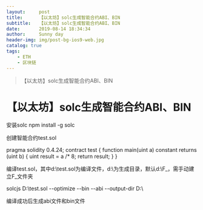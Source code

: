 ```yaml
---
layout:     post
title:      【以太坊】solc生成智能合约ABI、BIN
subtitle:   【以太坊】solc生成智能合约ABI、BIN
date:       2019-08-14 18:34:34
author:     Sunny day
header-img: img/post-bg-ios9-web.jpg
catalog: true
tags:
    - ETH
    - 区块链
---
```


>【以太坊】solc生成智能合约ABI、BIN

# 【以太坊】solc生成智能合约ABI、BIN


安装solc
npm install -g solc

创建智能合约test.sol

pragma solidity 0.4.24; contract test { function main(uint a) constant returns (uint b) { uint result = a /* 8; return result; } }

编译test.sol，其中d:\\test.sol为编译文件，d:\\为生成目录，默认d:\\F_，需手动建立F_文件夹

solcjs D:\\test.sol --optimize --bin --abi --output-dir D:\\

编译成功后生成abi文件和bin文件


